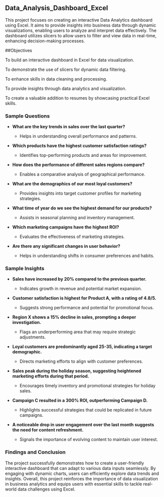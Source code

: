 ## Data_Analysis_Dashboard_Excel
This project focuses on creating an interactive Data Analytics dashboard using Excel. It aims to provide insights into business data through dynamic visualizations, enabling users to analyze and interpret data effectively. The dashboard utilizes slicers to allow users to filter and view data in real-time, enhancing decision-making processes.


##Objectives

To build an interactive dashboard in Excel for data visualization.

To demonstrate the use of slicers for dynamic data filtering.

To enhance skills in data cleaning and processing.

To provide insights through data analytics and visualization.

To create a valuable addition to resumes by showcasing practical Excel skills.

### Sample Questions

- **What are the key trends in sales over the last quarter?**
  - Helps in understanding overall performance and patterns.

- **Which products have the highest customer satisfaction ratings?**
  - Identifies top-performing products and areas for improvement.

- **How does the performance of different sales regions compare?**
  - Enables a comparative analysis of geographical performance.

- **What are the demographics of our most loyal customers?**
  - Provides insights into target customer profiles for marketing strategies.

- **What time of year do we see the highest demand for our products?**
  - Assists in seasonal planning and inventory management.

- **Which marketing campaigns have the highest ROI?**
  - Evaluates the effectiveness of marketing strategies.

- **Are there any significant changes in user behavior?**
  - Helps in understanding shifts in consumer preferences and habits.

### Sample Insights

- **Sales have increased by 20% compared to the previous quarter.**
  - Indicates growth in revenue and potential market expansion.

- **Customer satisfaction is highest for Product A, with a rating of 4.8/5.**
  - Suggests strong performance and potential for promotional focus.

- **Region X shows a 15% decline in sales, prompting a deeper investigation.**
  - Flags an underperforming area that may require strategic adjustments.

- **Loyal customers are predominantly aged 25-35, indicating a target demographic.**
  - Directs marketing efforts to align with customer preferences.

- **Sales peak during the holiday season, suggesting heightened marketing efforts during that period.**
  - Encourages timely inventory and promotional strategies for holiday sales.

- **Campaign C resulted in a 300% ROI, outperforming Campaign D.**
  - Highlights successful strategies that could be replicated in future campaigns.

- **A noticeable drop in user engagement over the last month suggests the need for content refreshment.**
  - Signals the importance of evolving content to maintain user interest.




### Findings and Conclusion
The project successfully demonstrates how to create a user-friendly interactive dashboard that can adapt to various data inputs seamlessly. By engaging with dynamic charts, users can efficiently explore data trends and insights. Overall, this project reinforces the importance of data visualization in business analytics and equips users with essential skills to tackle real-world data challenges using Excel.

